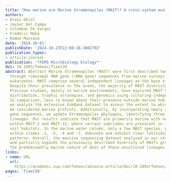 ```yaml
---
title: "How marine are Marine Stramenopiles (MAST)? A cross-system evaluation"
authors:
- Aleix Obiol
- Javier Del Campo
- Colomban De Vargas
- Frédéric Mahé
- Ramon Massana
date: '2024-10-01'
publishDate: '2024-10-23T22:08:18.388279Z'
publication_types:
- article-journal
publication: '*FEMS Microbiology Ecology*'
doi: 10.1093/femsec/fiae130
abstract: Abstract Marine Stramenopiles (MAST) were first described two decades ago
  through ribosomal RNA gene (rRNA gene) sequences from marine surveys of microbial
  eukaryotes. MAST comprise several independent lineages at the base of the Stramenopiles.
  Despite their prevalence in the ocean, the majority of MAST diversity remains uncultured.
  Previous studies, mainly in marine environments, have explored MAST's cell morphology,
  distribution, trophic strategies, and genomics using culturing-independent methods.
  In comparison, less is known about their presence outside marine habitats. Here,
  we analyze the extensive EukBank dataset to assess the extent to which MAST can
  be considered marine protists. Additionally, by incorporating newly available rRNA
  gene sequences, we update Stramenopiles phylogeny, identifying three novel MAST
  lineages. Our results indicate that MAST are primarily marine with notable exceptions
  within MAST-2 and MAST-12, where certain subclades are prevalent in freshwater and
  soil habitats. In the marine water column, only a few MAST species, particularly
  within clades -1, -3, -4 and -7, dominate and exhibit clear latitudinal distribution
  patterns. Overall, the massive sequencing dataset analyzed in our study confirms
  and partially expands the previously described diversity of MASTs groups and underscores
  the predominantly marine nature of most of these uncultured lineages.
links:
- name: URL
  url: 
    https://academic.oup.com/femsec/advance-article/doi/10.1093/femsec/fiae130/7815208
pages: 'fiae130'
---
```


